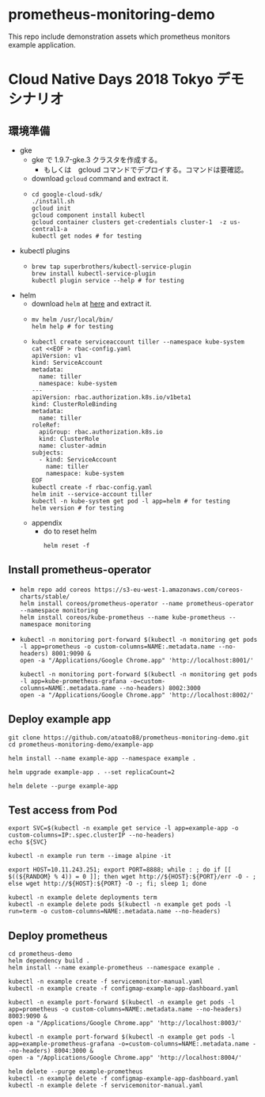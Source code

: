 # prometheus-monitoring-demo

This repo include demonstration assets which prometheus monitors example application.

# Cloud Native Days 2018 Tokyo デモシナリオ

## 環境準備
-   gke
    -   gke で 1.9.7-gke.3 クラスタを作成する。
        -   もしくは　gcloud コマンドでデプロイする。コマンドは要確認。
    -   download `gcloud` command and extract it.
    -   ```
        cd google-cloud-sdk/
        ./install.sh
        gcloud init
        gcloud component install kubectl
        gcloud container clusters get-credentials cluster-1  -z us-central1-a
        kubectl get nodes # for testing
        ```
-   kubectl plugins
    -   ```
        brew tap superbrothers/kubectl-service-plugin
        brew install kubectl-service-plugin
        kubectl plugin service --help # for testing
        ```
-   helm
    -   download `helm` at [here](https://github.com/helm/helm/releases) and extract it.
    -   ```
        mv helm /usr/local/bin/
        helm help # for testing
        ```
    -   ```
        kubectl create serviceaccount tiller --namespace kube-system
        cat <<EOF > rbac-config.yaml
        apiVersion: v1
        kind: ServiceAccount
        metadata:
          name: tiller
          namespace: kube-system
        ---
        apiVersion: rbac.authorization.k8s.io/v1beta1
        kind: ClusterRoleBinding
        metadata:
          name: tiller
        roleRef:
          apiGroup: rbac.authorization.k8s.io
          kind: ClusterRole
          name: cluster-admin
        subjects:
          - kind: ServiceAccount
            name: tiller
            namespace: kube-system
        EOF
        kubectl create -f rbac-config.yaml
        helm init --service-account tiller
        kubectl -n kube-system get pod -l app=helm # for testing
        helm version # for testing
        ```
    -   appendix
        -   do to reset helm
            ```
            helm reset -f
            ```

## Install prometheus-operator
-   ```
    helm repo add coreos https://s3-eu-west-1.amazonaws.com/coreos-charts/stable/
    helm install coreos/prometheus-operator --name prometheus-operator --namespace monitoring
    helm install coreos/kube-prometheus --name kube-prometheus --namespace monitoring
    ```
-   ```
    kubectl -n monitoring port-forward $(kubectl -n monitoring get pods -l app=prometheus -o custom-columns=NAME:.metadata.name --no-headers) 8001:9090 &
    open -a "/Applications/Google Chrome.app" 'http://localhost:8001/'
    
    kubectl -n monitoring port-forward $(kubectl -n monitoring get pods -l app=kube-prometheus-grafana -o=custom-columns=NAME:.metadata.name --no-headers) 8002:3000
    open -a "/Applications/Google Chrome.app" 'http://localhost:8002/'
    ```

## Deploy example app
```
git clone https://github.com/atoato88/prometheus-monitoring-demo.git
cd prometheus-monitoring-demo/example-app

helm install --name example-app --namespace example .

helm upgrade example-app . --set replicaCount=2
```

```
helm delete --purge example-app
```

## Test access from Pod

```
export SVC=$(kubectl -n example get service -l app=example-app -o custom-columns=IP:.spec.clusterIP --no-headers)
echo ${SVC}

kubectl -n example run term --image alpine -it

export HOST=10.11.243.251; export PORT=8888; while : ; do if [[ $((${RANDOM} % 4)) = 0 ]]; then wget http://${HOST}:${PORT}/err -O - ; else wget http://${HOST}:${PORT} -O -; fi; sleep 1; done
```

```
kubectl -n example delete deployments term
kubectl -n example delete pods $(kubectl -n example get pods -l run=term -o custom-columns=NAME:.metadata.name --no-headers)
```


## Deploy prometheus
```
cd prometheus-demo
helm dependency build .
helm install --name example-prometheus --namespace example .

kubectl -n example create -f servicemonitor-manual.yaml
kubectl -n example create -f configmap-example-app-dashboard.yaml

kubectl -n example port-forward $(kubectl -n example get pods -l app=prometheus -o custom-columns=NAME:.metadata.name --no-headers) 8003:9090 &
open -a "/Applications/Google Chrome.app" 'http://localhost:8003/'
    
kubectl -n example port-forward $(kubectl -n example get pods -l app=example-prometheus-grafana -o=custom-columns=NAME:.metadata.name --no-headers) 8004:3000 &
open -a "/Applications/Google Chrome.app" 'http://localhost:8004/'
```

```
helm delete --purge example-prometheus
kubectl -n example delete -f configmap-example-app-dashboard.yaml
kubectl -n example delete -f servicemonitor-manual.yaml
```
